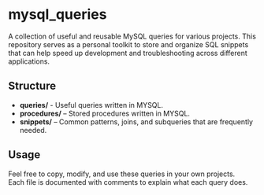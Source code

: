 # mysql_queries
A collection of useful and reusable MySQL queries for various projects. This repository serves as a personal toolkit to store and organize SQL snippets that can help speed up development and troubleshooting across different applications.

## Structure

- **queries/** - Useful queries written in MYSQL.
- **procedures/** – Stored procedures written in MYSQL.
- **snippets/** – Common patterns, joins, and subqueries that are frequently needed.

## Usage

Feel free to copy, modify, and use these queries in your own projects.  
Each file is documented with comments to explain what each query does.
